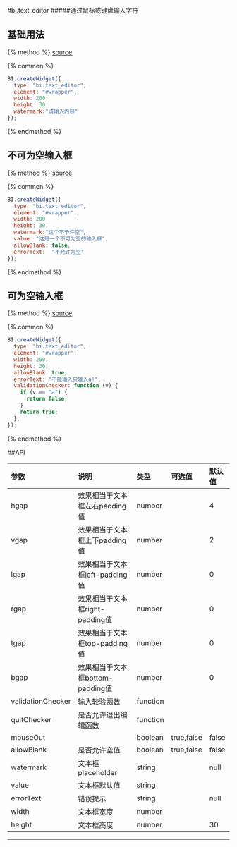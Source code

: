 #bi.text_editor
#####通过鼠标或键盘输入字符

## 基础用法

{% method %}
[source](https://jsfiddle.net/fineui/cna5o200/)

{% common %}
```javascript
BI.createWidget({
  type: "bi.text_editor",
  element: "#wrapper",
  width: 200,
  height: 30,
  watermark:"请输入内容"
});
```

{% endmethod %}

## 不可为空输入框

{% method %}
[source](https://jsfiddle.net/fineui/d7td9tfr/)

{% common %}
```javascript
BI.createWidget({
  type: "bi.text_editor",
  element: "#wrapper",
  width: 200,
  height: 30,
  watermark:"这个不予许空",
  value: "这是一个不可为空的输入框",
  allowBlank: false,
  errorText:  "不允许为空"      
});
```

{% endmethod %}

## 可为空输入框

{% method %}
[source](https://jsfiddle.net/fineui/kjmyg9ps/)

{% common %}
```javascript
BI.createWidget({
  type: "bi.text_editor",
  element: "#wrapper",
  width: 200,
  height: 30,
  allowBlank: true,
  errorText: "不能输入只输入a!",
  validationChecker: function (v) {
    if (v == "a") {
      return false;
    }
    return true;
  },
});
```

{% endmethod %}

##API

| 参数    | 说明           | 类型  | 可选值 | 默认值
| :------ |:-------------  | :-----| :----|:----|
| hgap    | 效果相当于文本框左右padding值 |  number  |     |     4   |
| vgap    | 效果相当于文本框上下padding值 |  number  |  |      2  |
| lgap    | 效果相当于文本框left-padding值     |    number   |        |  0    |
| rgap    | 效果相当于文本框right-padding值     |    number  |       |  0    |
| tgap    |效果相当于文本框top-padding值     |    number   |  |  0    |
| bgap    |  效果相当于文本框bottom-padding值     |    number  |   |  0    |
| validationChecker    | 输入较验函数      |function|    |      |
| quitChecker    | 是否允许退出编辑函数      |   function    |  |       |
| mouseOut    |       |    boolean   | true,false  |  false | 
| allowBlank    |  是否允许空值     |    boolean    | true,false |  false    |
| watermark    |   文本框placeholder    |   string   |   |  null    |
| value    |   文本框默认值    |    string   |     |  |
| errorText    |  错误提示     |  string     | | null      |
| width    |   文本框宽度    |    number   |   |     |
| height    |   文本框高度    |    number   |  |  30    |

--- ---

